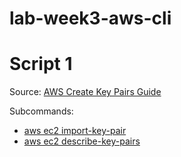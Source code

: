 # lab-week3-aws-cli

# Script 1
Source: [AWS Create Key Pairs Guide](https://docs.aws.amazon.com/AWSEC2/latest/UserGuide/create-key-pairs.html#how-to-generate-your-own-key-and-import-it-to-aws)

Subcommands:
- [aws ec2 import-key-pair](https://docs.aws.amazon.com/cli/latest/reference/ec2/import-key-pair.html)
- [aws ec2 describe-key-pairs](https://awscli.amazonaws.com/v2/documentation/api/latest/reference/ec2/describe-key-pairs.html)